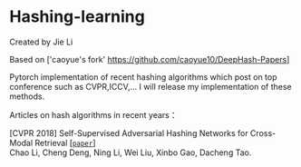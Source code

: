 # Hashing-learning
Created by Jie Li 

Based on ['caoyue's fork' <https://github.com/caoyue10/DeepHash-Papers>]

Pytorch implementation of recent hashing algorithms which post on top conference such as CVPR,ICCV,...
I will release my implementation of these methods.

Articles on hash algorithms in recent years：

[CVPR 2018] Self-Supervised Adversarial Hashing Networks for Cross-Modal Retrieval [[`paper`]](https://arxiv.org/abs/1804.01223) <br>
    Chao Li, Cheng Deng, Ning Li, Wei Liu, Xinbo Gao, Dacheng Tao.
 
